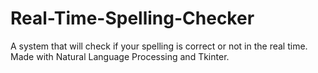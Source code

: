 # Real-Time-Spelling-Checker
A system that will check if your spelling is correct or not in the real time. Made with Natural Language Processing and Tkinter.
